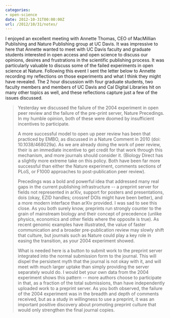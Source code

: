 ```yaml
---
categories:
- open-science
date: 2012-10-31T00:00:00Z
url: /2012/10/31/notes/
---
```


I enjoyed an excellent meeting with Annette Thomas, CEO of MacMillian Publishing and Nature Publishing group at UC Davis.  It was impressive to here that Annette wanted to meet with UC Davis faculty and graduate students interested in open access and open science to discuss our opinions, desires and frustrations in the scientific publishing process.  It was particularly valuable to discuss some of the failed experiments in open science at Nature.  Following this event I sent the letter below to Annette recording my reflections on those experiments and what I think they might have revealed. The 2 hour discussion with four graduate students, two faculty members and members of UC Davis and Cal Digital Libraries hit on many other topics as well, and these reflections capture just a few of the issues discussed.   


> Yesterday we discussed the failure of the 2004 experiment in open peer review and the failure of the pre-print server, Nature Precedings.  In my humble opinion, both of these were doomed by insufficient incentives to participate.  
>
> A more successful model to open up peer review has been that practiced by EMBO, as discussed in a Nature Comment in 2010 (doi: 10.1038/468029a).  As we are already doing the work of peer review, their is an immediate incentive to get credit for that work through this mechanism, and more journals should consider it.  (Biology Direct has a slightly more extreme take on this policy.  Both have been far more successful than either the Nature experiment, comments sections of PLoS, or F1000 approaches to post-publication peer review).  
>
> Precedings was a bold and powerful idea that addressed many real gaps in the current publishing infrastructure -- a preprint server for fields not represented in arXiv, support for posters and presentations, dois (okay, EZID handles; crossref DOIs might have been better), and a more modern interface than arXiv provided.  I was sad to see this close.  As you both surely know, preprints run strongly counter to the grain of mainstream biology and their concept of precedence  (unlike physics, economics and other fields where the opposite is true).  As recent genomic examples have illustrated, the value of faster communication and a broader pre-publication review may slowly shift that culture, but journals such as Nature could play a key role in easing the transition, as your 2004 experiment showed. 
> 
> What is needed here is a button to submit work to the preprint server integrated into the normal submission form to the journal.  This will dispel the persistent myth that the journal is not okay with it, and will meet with much larger uptake than simply providing the server separately would do.  I would bet your own data from the 2004 experiment shows this pattern -- more authors choose to participate in that, as a fraction of the total submissions, than have independently uploaded work to a preprint server.  As you both observed, the failure of the 2004 experiment was in the breadth and depth of comments received, but as a study in willingness to use a preprint, it was an important positive discovery about promoting preprint culture that would only strengthen the final journal copies.  
